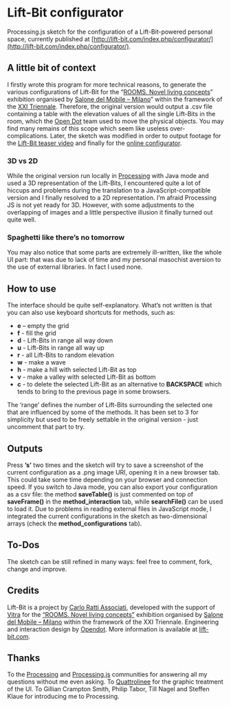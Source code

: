 # Lift-Bit configurator
Processing.js sketch for the configuration of a Lift-Bit-powered personal space, currently published at [http://lift-bit.com/index.php/configurator/](http://lift-bit.com/index.php/configurator/).
## A little bit of context
I firstly wrote this program for more technical reasons, to generate the various configurations of Lift-Bit for the “[ROOMS. Novel living concepts](http://www.salonemilano.it/en/manifestazioni/eventi-appuntamenti/lista-eventi-del-salone/2016/stanze-nuovi-paesaggi-domestici.html)” exhibition organised by [Salone del Mobile – Milano](http://www.salonemilano.it/en/)” within the framework of the [XXI Triennale](http://www.triennale.org/en/).
Therefore, the original version would output a .csv file containing a table with the elevation values of all the single Lift-Bits in the room, which the [Open Dot](http://www.opendotlab.it/) team used to move the physical objects. You may find many remains of this scope which seem like useless over-complications. Later, the sketch was modified in order to output footage for the [Lift-Bit teaser video](http://processingjs.org) and finally for the [online configurator](http://lift-bit.com/index.php/configurator/). 
### 3D vs 2D
While the original version run locally in [Processing](https://processing.org) with Java mode and used a 3D representation of the Lift-Bits, I encountered quite a lot of hiccups and problems during the translation to a JavaScript-compatible version and I finally resolved to a 2D representation. I’m afraid Processing JS is not yet ready for 3D. However, with some adjustments to the overlapping of images and a little perspective illusion it finally turned out quite well.
### Spaghetti like there’s no tomorrow
You may also notice that some parts are extremely ill-written, like the whole UI part: that was due to lack of time and my personal masochist aversion to the use of external libraries. In fact I used none.
## How to use
The interface should be quite self-explanatory. What’s not written is that you can also use keyboard shortcuts for methods, such as:
- **e** – empty the grid
- **f** - fill the grid
- **d** - Lift-Bits in range all way down
- **u** - Lift-Bits in range all way up
- **r** - all Lift-Bits to random elevation
- **w** - make a wave
- **h** - make a hill with selected Lift-Bit as top
- **v** - make a valley with selected Lift-Bit as bottom
- **c** - to delete the selected Lift-Bit as an alternative to **BACKSPACE** which tends to bring to the previous page in some browsers.

The ‘range’ defines the number of Lift-Bits surrounding the selected one that are influenced by some of the methods. It has been set to 3 for simplicity but used to be freely settable in the original version - just uncomment that part to try.
## Outputs
Press **’s’** two times and the sketch will try to save a screenshot of the current configuration as a .png image URI, opening it in a new browser tab. This could take some time depending on your browser and connection speed. If you switch to Java mode, you can also export your configuration as a csv file: the method **saveTable()** is just commented on top of **saveFrame()** in the **method_interaction** tab, while **searchFile()** can be used to load it. 
Due to problems in reading external files in JavaScript mode, I integrated the current configurations in the sketch as two-dimensional arrays (check the **method_configurations** tab).
## To-Dos
The sketch can be still refined in many ways: feel free to comment, fork, change and improve.
## Credits
Lift-Bit is a project by [Carlo Ratti Associati](http://www.carloratti.com), developed with the support of [Vitra](https://www.vitra.com) for the [“ROOMS. Novel living concepts”](http://www.salonemilano.it/en/manifestazioni/eventi-appuntamenti/lista-eventi-del-salone/2016/stanze-nuovi-paesaggi-domestici.html) exhibition organised by [Salone del Mobile – Milano](http://www.salonemilano.it/en/) within the framework of the XXI Triennale. Engineering and interaction design by [Opendot](http://www.opendotlab.it/). More information is available at [lift-bit.com](http://lift-bit.com).
## Thanks
To the [Processing](https://processing.org) and [Processing.js](http://processingjs.org) communities for answering all my questions without me even asking. To [Quattrolinee](http://www.quattrolinee.it) for the graphic treatment of the UI.
To Gillian Crampton Smith, Philip Tabor, Till Nagel and Steffen Klaue for introducing me to Processing.



